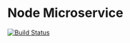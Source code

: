 # Node Microservice

[![Build Status](https://e4376a54.ngrok.io/api/badges/ThinkExpedite/node-microservice/status.svg)](https://e4376a54.ngrok.io/ThinkExpedite/node-microservice)
